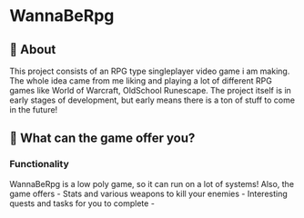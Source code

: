 # WannaBeRpg

## :book: About

This project consists of an RPG type singleplayer video game i am making. The whole idea came from me liking and playing a lot of different RPG games like World of Warcraft, OldSchool Runescape.
The project itself is in early stages of development, but early means there is a ton of stuff to come in the future!

## :wrench: What can the game offer you?

### Functionality

WannaBeRpg is a low poly game, so it can run on a lot of systems!
Also, the game offers
    - Stats and various weapons to kill your enemies
    - Interesting quests and tasks for you to complete
    -  